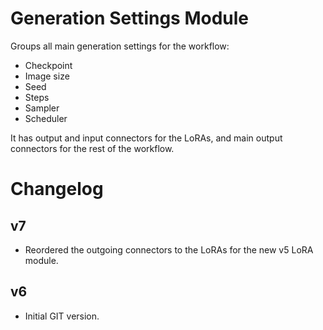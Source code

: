 # Generation Settings Module 

Groups all main generation settings for the workflow:

- Checkpoint
- Image size
- Seed
- Steps
- Sampler
- Scheduler

It has output and input connectors for the LoRAs, and main output connectors
for the rest of the workflow.

# Changelog

## v7 
- Reordered the outgoing connectors to the LoRAs for the new v5 LoRA module.

## v6
- Initial GIT version.
